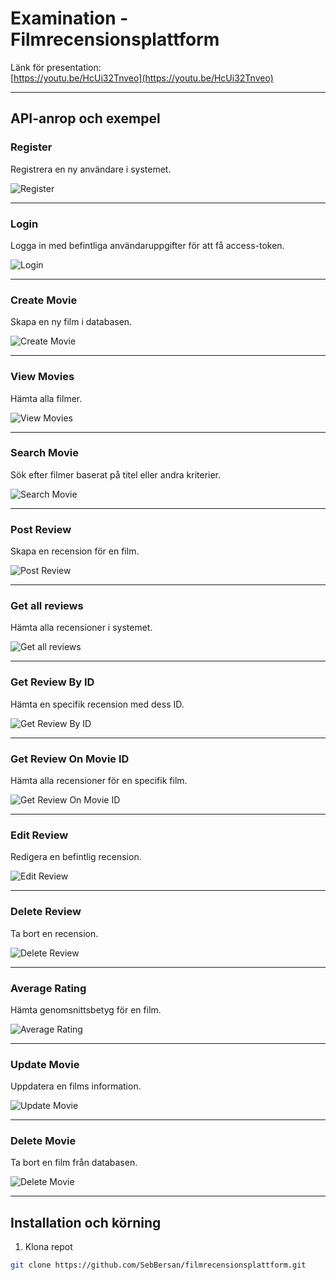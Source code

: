 # Examination - Filmrecensionsplattform

Länk för presentation:  
[https://youtu.be/HcUi32Tnveo](https://youtu.be/HcUi32Tnveo)

---

## API-anrop och exempel

### Register  
Registrera en ny användare i systemet.

![Register](path/to/register-image.png)

---

### Login  
Logga in med befintliga användaruppgifter för att få access-token.

![Login](path/to/login-image.png)

---

### Create Movie  
Skapa en ny film i databasen.

![Create Movie](path/to/create-movie-image.png)

---

### View Movies  
Hämta alla filmer.

![View Movies](path/to/view-movies-image.png)

---

### Search Movie  
Sök efter filmer baserat på titel eller andra kriterier.

![Search Movie](path/to/search-movie-image.png)

---

### Post Review  
Skapa en recension för en film.

![Post Review](path/to/post-review-image.png)

---

### Get all reviews  
Hämta alla recensioner i systemet.

![Get all reviews](path/to/get-all-reviews-image.png)

---

### Get Review By ID  
Hämta en specifik recension med dess ID.

![Get Review By ID](path/to/get-review-by-id-image.png)

---

### Get Review On Movie ID  
Hämta alla recensioner för en specifik film.

![Get Review On Movie ID](path/to/get-review-on-movie-id-image.png)

---

### Edit Review  
Redigera en befintlig recension.

![Edit Review](path/to/edit-review-image.png)

---

### Delete Review  
Ta bort en recension.

![Delete Review](path/to/delete-review-image.png)

---

### Average Rating  
Hämta genomsnittsbetyg för en film.

![Average Rating](path/to/average-rating-image.png)

---

### Update Movie  
Uppdatera en films information.

![Update Movie](path/to/update-movie-image.png)

---

### Delete Movie  
Ta bort en film från databasen.

![Delete Movie](path/to/delete-movie-image.png)

---

## Installation och körning

1. Klona repot  
```bash
git clone https://github.com/SebBersan/filmrecensionsplattform.git


